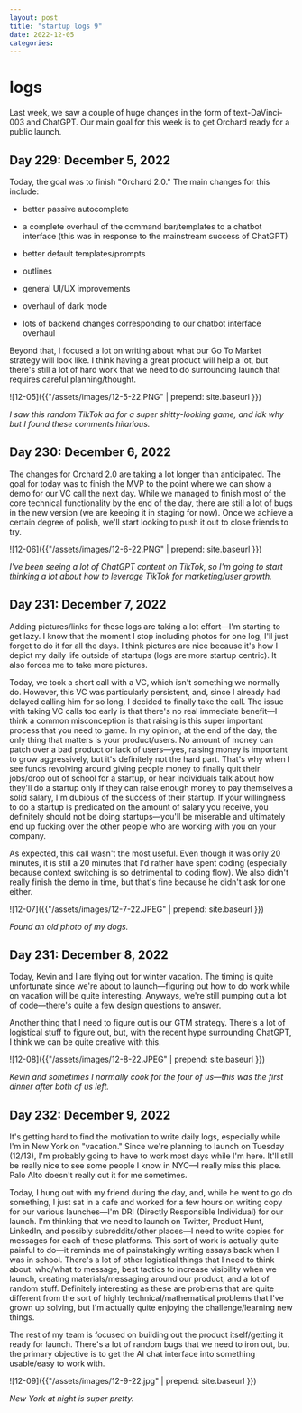 ```yaml
---
layout: post
title: "startup logs 9"
date: 2022-12-05
categories:
---
```

# logs

Last week, we saw a couple of huge changes in the form of text-DaVinci-003 and ChatGPT. Our main goal for this week is to get Orchard ready for a public launch.

## Day 229: December 5, 2022

Today, the goal was to finish "Orchard 2.0." The main changes for this include:

* better passive autocomplete


* a complete overhaul of the command bar/templates to a chatbot interface (this was in response to the mainstream success of ChatGPT)
* better default templates/prompts
* outlines
* general UI/UX improvements
* overhaul of dark mode
* lots of backend changes corresponding to our chatbot interface overhaul

Beyond that, I focused a lot on writing about what our Go To Market strategy will look like. I think having a great product will help a lot, but there's still a lot of hard work that we need to do surrounding launch that requires careful planning/thought.

![12-05]({{"/assets/images/12-5-22.PNG" | prepend: site.baseurl }})

*I saw this random TikTok ad for a super shitty-looking game, and idk why but I found these comments hilarious.*

## Day 230: December 6, 2022

The changes for Orchard 2.0 are taking a lot longer than anticipated. The goal for today was to finish the MVP to the point where we can show a demo for our VC call the next day. While we managed to finish most of the core technical functionality by the end of the day, there are still a lot of bugs in the new version (we are keeping it in staging for now). Once we achieve a certain degree of polish, we'll start looking to push it out to close friends to try.

![12-06]({{"/assets/images/12-6-22.PNG" | prepend: site.baseurl }})

*I've been seeing a lot of ChatGPT content on TikTok, so I'm going to start thinking a lot about how to leverage TikTok for marketing/user growth.*

## Day 231: December 7, 2022

Adding pictures/links for these logs are taking a lot effort—I'm starting to get lazy. I know that the moment I stop including photos for one log, I'll just forget to do it for all the days. I think pictures are nice because it's how I depict my daily life outside of startups (logs are more startup centric). It also forces me to take more pictures.

Today, we took a short call with a VC, which isn't something we normally do. However, this VC was particularly persistent, and, since I already had delayed calling him for so long, I decided to finally take the call. The issue with taking VC calls too early is that there's no real immediate benefit—I think a common misconception is that raising is this super important process that you need to game. In my opinion, at the end of the day, the only thing that matters is your product/users. No amount of money can patch over a bad product or lack of users—yes, raising money is important to grow aggressively, but it's definitely not the hard part. That's why when I see funds revolving around giving people money to finally quit their jobs/drop out of school for a startup, or hear individuals talk about how they'll do a startup only if they can raise enough money to pay themselves a solid salary, I'm dubious of the success of their startup. If your willingness to do a startup is predicated on the amount of salary you receive, you definitely should  not be doing startups—you'll be miserable and ultimately end up fucking over the other people who are working with you on your company.

As expected, this call wasn't the most useful. Even though it was only 20 minutes, it is still a 20 minutes that I'd rather have spent coding (especially because context switching is so detrimental to coding flow). We also didn't really finish the demo in time, but that's fine because he didn't ask for one either.

![12-07]({{"/assets/images/12-7-22.JPEG" | prepend: site.baseurl }})

*Found an old photo of my dogs.*

## Day 231: December 8, 2022

Today, Kevin and I are flying out for winter vacation. The timing is quite unfortunate since we're about to launch—figuring out how to do work while on vacation will be quite interesting. Anyways, we're still pumping out a lot of code—there's quite a few design questions to answer.

Another thing that I need to figure out is our GTM strategy. There's a lot of logistical stuff to figure out, but, with the recent hype surrounding ChatGPT, I think we can be quite creative with this.

![12-08]({{"/assets/images/12-8-22.JPEG" | prepend: site.baseurl }})

*Kevin and sometimes I normally cook for the four of us—this was the first dinner after both of us left.*

## Day 232: December 9, 2022

It's getting hard to find the motivation to write daily logs, especially while I'm in New York on "vacation." Since we're planning to launch on Tuesday (12/13), I'm probably going to have to work most days while I'm here. It'll still be really nice to see some people I know in NYC—I really miss this place. Palo Alto doesn't really cut it for me sometimes.

Today, I hung out with my friend during the day, and, while he went to go do something, I just sat in a cafe and worked for a few hours on writing copy for our various launches—I'm DRI (Directly Responsible Individual) for our launch. I'm thinking that we need to launch on Twitter, Product Hunt, LinkedIn, and possibly subreddits/other places—I need to write copies for messages for each of these platforms. This sort of work is actually quite painful to do—it reminds me of painstakingly writing essays back when I was in school. There's a lot of other logistical things that I need to think about: who/what to message, best tactics to increase visibility when we launch, creating materials/messaging around our product, and a lot of random stuff. Definitely interesting as these are problems that are quite different from the sort of highly technical/mathematical problems that I've grown up solving, but I'm actually quite enjoying the challenge/learning new things.

The rest of my team is focused on building out the product itself/getting it ready for launch. There's a lot of random bugs that we need to iron out, but the primary objective is to get the AI chat interface into something usable/easy to work with.

![12-09]({{"/assets/images/12-9-22.jpg" | prepend: site.baseurl }})

*New York at night is super pretty.*